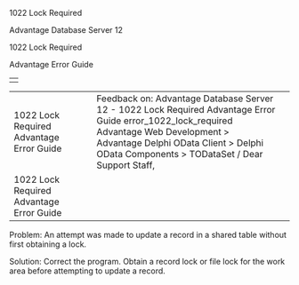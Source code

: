 1022 Lock Required




Advantage Database Server 12  

1022 Lock Required

Advantage Error Guide

|  |
| --- |
|  |

|  |  |  |  |  |
| --- | --- | --- | --- | --- |
| 1022 Lock Required  Advantage Error Guide |  |  | Feedback on: Advantage Database Server 12 - 1022 Lock Required Advantage Error Guide error\_1022\_lock\_required Advantage Web Development > Advantage Delphi OData Client > Delphi OData Components > TODataSet / Dear Support Staff, |  |
| 1022 Lock Required  Advantage Error Guide |  |  |  |  |

Problem: An attempt was made to update a record in a shared table without first obtaining a lock.

Solution: Correct the program. Obtain a record lock or file lock for the work area before attempting to update a record.